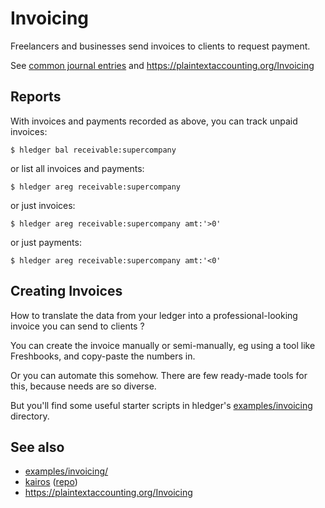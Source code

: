 # Invoicing

<div class=pagetoc>

<!-- toc -->
</div>

Freelancers and businesses send invoices to clients to request payment.

See [common journal entries](common-journal-entries.md) and
<https://plaintextaccounting.org/Invoicing>

## Reports

With invoices and payments recorded as above, you can track unpaid invoices:

```cli
$ hledger bal receivable:supercompany
```

or list all invoices and payments:

```cli
$ hledger areg receivable:supercompany
```

or just invoices:

```cli
$ hledger areg receivable:supercompany amt:'>0'
```

or just payments:

```cli
$ hledger areg receivable:supercompany amt:'<0'
```

## Creating Invoices

How to translate the data from your ledger into a professional-looking
invoice you can send to clients ?

You can create the invoice manually or semi-manually, eg using a tool
like Freshbooks, and copy-paste the numbers in.

Or you can automate this somehow. There are few ready-made tools for this,
because needs are so diverse.

But you'll find some useful starter scripts in hledger's 
[examples/invoicing](https://github.com/simonmichael/hledger/tree/master/examples/invoicing)
directory.

## See also

- [examples/invoicing/](https://github.com/simonmichael/hledger/tree/master/examples/invoicing)
- [kairos](https://kairosdotapp.github.io) ([repo](https://github.com/kairosdotapp/kairos))
- <https://plaintextaccounting.org/Invoicing>
